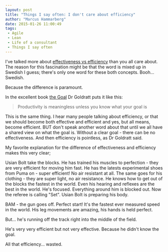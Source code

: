 ```yaml
---
layout: post
title: "Things I say often: I don't care about efficiency"
author: "Marcus Hammarberg"
date: 2015-01-26 11:00:49
tags:
 - Agile
 - Lean
 - Life of a consultant
 - Things I say often
---
```


I've talked more about [effectiveness vs efficiency](https://www.marcusoft.net/2014/10/effective-revisted.html) than you all care about. The reason for this fascination might be that the word is mixed up in Swedish I guess; there's only one word for these both concepts. Booh... Swedish.

Because the difference is paramount.

In the excellent book [the Goal](https://www.marcusoft.net/2014/12/what-is-the-goal.html) Dr Goldratt puts it like this:

<blockquote>Productivity is meaningless unless you know what your goal is</blockquote>

This is the same thing. I hear many people talking about efficiency, or that we should become both effective and efficient and yes, but all means, become efficient. BUT don't speak another word about that until we all have a shared view on what the goal is. Without a clear goal - there can be no effectiveness. And then efficiency is pointless, as Dr Goldratt said.

My favorite explanation for the difference of effectiveness and efficiency makes this very clear;

Usian Bolt take the blocks.
He has trained his muscles to perfection - they are very efficient for moving him fast.
He has the latests experimental shoes from Puma on - super efficient! No air resistant at all.
The same goes for his clothing - they are super light, no air resistance.
He knows how to get out of the blocks the fastest in the world.
Even his hearing and reflexes are the best in the world.
He's focused. Everything around him is blocked out.
Now the referee is calling "Set". Usian Bolt is preparing his body.

BAM - the gun goes off.
Perfect start!
It's the fastest ever measured speed in the world. His leg movements are amazing, his hands is held perfect.

But... he's running off the track right into the middle of the field.

He's very very efficient but not very effective.
Because he didn't know the goal.

All that efficiency... wasted.
